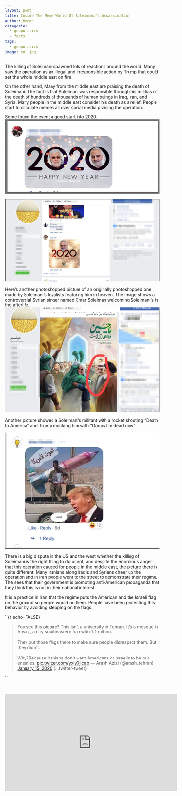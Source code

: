 ```yaml
---
layout: post
title: Inside The Meme World Of Soleimani's Assassination
author: Heron
categories:
  - geopolitics
  - facts
tags:
  - geopolitics
image: sol.jpg
---
```


The killing of Soleimani spawned lots of reactions around the world. Many saw the operation as an illegal and irresponsible action by Trump that could set the whole middle east on fire.

On the other hand, Many from the middle east are praising the death of Soleimani. The fact is that Soleimani was responsible through his militias of the death of hundreds of thousands of human beings in Iraq, Iran, and Syria. Many people in the middle east consider his death as a relief. People start to circulate memes all over social media praising the operation.

Some found the event a good start into 2020.<br>![](/uploads/screenshot-2020-01-10-at-01-14-31.png)

![](/uploads/screenshot-2020-01-10-at-01-16-33.png)

Here’s another photoshopped picture of an originally photoshopped one made by Soleimani’s loyalists featuring him in heaven. The image shows a controversial Syrian singer named Omar Soleiman welcoming Soleimani’s in the afterlife.<br>![](/uploads/screenshot-2020-01-10-at-01-11-17.png)

Another picture showed a Soleimani’s militant with a rocket shouting “Death to America” and Trump mocking him with “Ooops I’m dead now”

![](/uploads/screenshot-2020-01-10-at-01-31-42.png)

There is a big dispute in the US and the west whether the killing of Soleimani is the right thing to do or not, and despite the enormous anger that this operation caused for people in the middle east, the picture there is quite different. Many Iranians along Iraqis and Syrians cheer up the operation and in Iran people went to the street to demonstrate their regime. The sees that their government is promoting anti-American propaganda that they think this is not in their national interest.

It is a practice in Iran that the regime puts the American and the Israeli flag on the ground so people would on them. People have been protesting this behavior by avoiding stepping on the flags.

\`\`{r echo=FALSE\}

> You see this picture? This isn't a university in Tehran. It's a mosque in Ahvaz, a city southeastern Iran with 1.2 million.<br><br>They put those flags there to make sure people disrespect them. But they didn't.<br><br>Why?Because Iranians don't want Americans or Israelis to be our enemies. [pic.twitter.com/yxlyXjlcab](https://t.co/yxlyXjlcab)
> — Arash Azizi (@arash\_tehran) [January 15, 2020](https://twitter.com/arash_tehran/status/1217497207324184579?ref_src=twsrc%5Etfw)
{: .twitter-tweet}

<script async="" src="https://platform.twitter.com/widgets.js" charset="utf-8"></script>

\`\`

&nbsp;

<iframe width="560" height="315" src="https://www.youtube.com/embed/aNJLG8jCq1Q" frameborder="0" allow="accelerometer; autoplay; encrypted-media; gyroscope; picture-in-picture" allowfullscreen></iframe>

